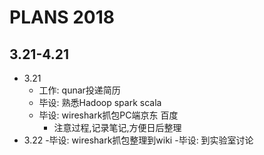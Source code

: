 # PLANS 2018
## 3.21-4.21
- 3.21
    - 工作: qunar投递简历
    - 毕设: 熟悉Hadoop spark scala
    - 毕设: wireshark抓包PC端京东 百度
        - 注意过程,记录笔记,方便日后整理
- 3.22
    -毕设:  wireshark抓包整理到wiki
    -毕设: 到实验室讨论

